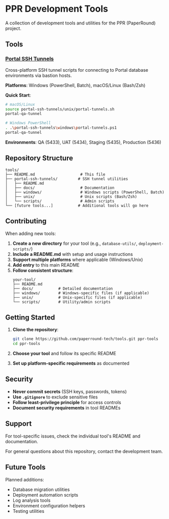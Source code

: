 # PPR Development Tools

A collection of development tools and utilities for the PPR (PaperRound) project.

## Tools

### [Portal SSH Tunnels](./portal-ssh-tunnels/)
Cross-platform SSH tunnel scripts for connecting to Portal database environments via bastion hosts.

**Platforms**: Windows (PowerShell, Batch), macOS/Linux (Bash/Zsh)

**Quick Start**:
```bash
# macOS/Linux
source portal-ssh-tunnels/unix/portal-tunnels.sh
portal-qa-tunnel

# Windows PowerShell
. .\portal-ssh-tunnels\windows\portal-tunnels.ps1
portal-qa-tunnel
```

**Environments**: QA (5433), UAT (5434), Staging (5435), Production (5436)

## Repository Structure

```
tools/
├── README.md                    # This file
├── portal-ssh-tunnels/         # SSH tunnel utilities
│   ├── README.md
│   ├── docs/                    # Documentation
│   ├── windows/                 # Windows scripts (PowerShell, Batch)
│   ├── unix/                    # Unix scripts (Bash/Zsh)
│   └── scripts/                 # Admin scripts
└── [future tools...]           # Additional tools will go here
```

## Contributing

When adding new tools:

1. **Create a new directory** for your tool (e.g., `database-utils/`, `deployment-scripts/`)
2. **Include a README.md** with setup and usage instructions
3. **Support multiple platforms** where applicable (Windows/Unix)
4. **Add entry** to this main README
5. **Follow consistent structure**:
   ```
   your-tool/
   ├── README.md
   ├── docs/           # Detailed documentation
   ├── windows/        # Windows-specific files (if applicable)
   ├── unix/           # Unix-specific files (if applicable)
   └── scripts/        # Utility/admin scripts
   ```

## Getting Started

1. **Clone the repository**:
   ```bash
   git clone https://github.com/paperround-tech/tools.git ppr-tools
   cd ppr-tools
   ```

2. **Choose your tool** and follow its specific README

3. **Set up platform-specific requirements** as documented

## Security

- **Never commit secrets** (SSH keys, passwords, tokens)
- **Use `.gitignore`** to exclude sensitive files
- **Follow least-privilege principle** for access controls
- **Document security requirements** in tool READMEs

## Support

For tool-specific issues, check the individual tool's README and documentation.

For general questions about this repository, contact the development team.

## Future Tools

Planned additions:
- Database migration utilities
- Deployment automation scripts
- Log analysis tools
- Environment configuration helpers
- Testing utilities
